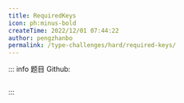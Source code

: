 ```yaml
---
title: RequiredKeys
icon: ph:minus-bold
createTime: 2022/12/01 07:44:22
author: pengzhanbo
permalink: /type-challenges/hard/required-keys/
---
```


::: info 题目
Github: []()

```ts

```

:::
